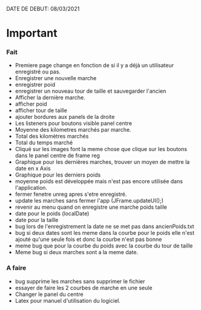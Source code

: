 DATE DE DEBUT: 08/03/2021

# Important


### Fait
- Premiere page change en fonction de si il y a déjà un utilisateur enregistré ou pas.
- Enregistrer une nouvelle marche
- enregistrer poid
- enregistrer un nouveau tour de taille et sauvegarder l'ancien
- Afficher la dernière marche.
- afficher poid
- afficher tour de taille
- ajouter bordures aux panels de la droite
- Les listeners pour boutons visible panel centre
- Moyenne des kilometres marchés par marche.
- Total des kilomètres marchés
- Total du temps marché
- Cliqué sur les images font la meme chose que clique sur les boutons dans le panel centre de frame reg
- Graphique pour les dernières marches, trouver un moyen de mettre la date en x Axis
- Graphique pour les derniers poids
- moyenne poids est développée mais n'est pas encore utilisée dans l'application.
- fermer fenetre unreg apres s'etre enregistré.
- update les marches sans fermer l'app (JFrame.updateUI();)
- revenir au menu quand on enregistre une marche poids taille
- date pour le poids (localDate)
- date pour la taille
- bug lors de l'enregistrement la date ne se met pas dans ancienPoids.txt
- bug si deux dates sont les meme dans la courbe pour le poids elle n'est ajouté qu'une seule fois et donc la courbe n'est pas bonne
- meme bug que pour la courbe du poids avec la courbe du tour de taille
- Meme bug si deux marches sont a la meme date.


### A faire

- bug supprime les marches sans supprimer le fichier
- essayer de faire les 2 courbes de marche en une seule
- Changer le panel du centre  
- Latex  pour manuel d'utilisation du logiciel.
